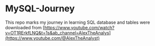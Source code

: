 # MySQL-Journey
This repo marks my journey in learning SQL
database and tables were downloaded from  [https://www.youtube.com/watch?v=OT1RErkfLNQ&t=1s&ab_channel=AlexTheAnalys](https://www.youtube.com/@AlexTheAnalyst)

